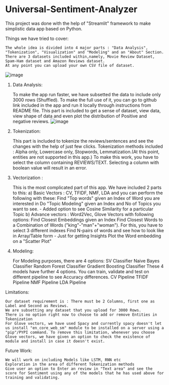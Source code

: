 # Universal-Sentiment-Analyzer

This project was done with the help of "Streamlit" framework to make simplistic data app based on Python.

Things we have tried to cover:

    The whole idea is divided into 4 major parts : "Data Analysis", "Tokenization", "Visualization" and "Modeling" and an "About" Section.
    There are 3 datasets included within,namely, Movie Review Dataset, Spam-Ham dataset and Amazon Reviews dataset. 
    At any point you can upload your own CSV file of dataset.
![image](https://user-images.githubusercontent.com/50980928/158045424-d42b1d4f-b4bc-4fad-8f6e-47651541d5a4.png)


1. Data Analysis:

    To make the app run faster, we have subsetted the data to include only 3000 rows (Shuffled).
    To make the full use of it, you can go to github link included in the app and run it locally through instructions from README file.
    This part is included to get a sense of dataset, view data, view shape of data and even plot the distribution of Positive and negative reviews.
![image](https://user-images.githubusercontent.com/50980928/158045556-fa46141b-fb13-443c-99c6-e7dbccf41013.png)

2. Tokenization:

    This part is included to tokenize the reviews/sentences and see the changes with the help of just few clicks.
    Tokenization methods included : Alpha only, Lowercase only, Stopwords, Lemmatization.(At this point, entities are not supported in this app.)
    To make this work, you have to select the column containing REVIEWS/TEXT. Selecting a column with boolean value will result in an error.

3. Vectorization :

    This is the most complicated part of this app.
    We have included 2 parts to this: 
        a) Basic Vectors : CV, TFIDF, NMF, LDA and you can perform the following with these:
            Find "Top words" given an Index of Word you are interested in
            Do "Topic Modeling" given an Index and No of Topics you want to see. - Added option to see Cosine Similarity for a particular Topic
        b) Advance vectors : Word2Vec, Glove Vectors with following options:
            Find Closest Embeddings given an Index
            Find Closest Words to a Combination of Words ("king"-"man"+"woman"). For this, you have to select 3 different indexes
            Find N-pairs of words and see how to look like in Array/Table form - Just for getting Insights
            Plot the Word embedding on a "Scatter Plot"

4. Modeling: 

    For Modeling purposes, there are 4 options:
        SV Classifier
        Naive Bayes Classifier
        Random Forest Classifier
        Gradient Boosting Classifier
    These 4 models have further 4 options. You can train, validate and test on different pipeline to see Accuracy differences.
        CV Pipeline
        TFIDF Pipeline
        NMF Pipeline
        LDA Pipeline

Limitations:

    Our dataset requirement is : There must be 2 Columns, first one as Label and Second as Reviews. 
    We are subsetting any dataset that you upload for 3000 Rows.
    There is no option right now to choose to add or remove Entities in Tokenization
    For Glove vectors, we have used Spacy and currently spacy doesn't let us install "en_core_web_sm" module to be installed on a server using a "pip"/PYPI command. To remove this limitation, whenever you choose Glove vectors, we have given an option to check the existence of module and install in case it doesn't exist.

Future Work:

    We will work on including Models like LSTM, RNN etc
    Exploration in the area of different Tokenization methods
    Give user an option to Enter an review in "Text area" and see the score for Sentiment using any of the models that he has used above for training and validating.
